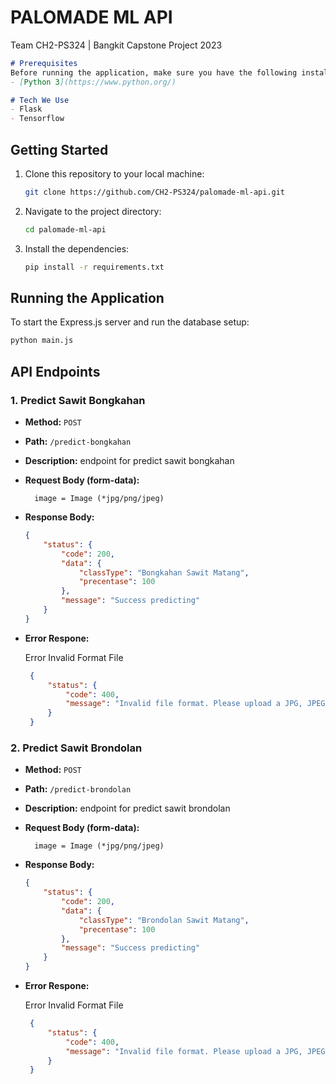 # PALOMADE ML API
Team CH2-PS324 | Bangkit Capstone Project 2023

```markdown
# Prerequisites
Before running the application, make sure you have the following installed on your machine:
- [Python 3](https://www.python.org/)

# Tech We Use
- Flask
- Tensorflow
```

## Getting Started

1. Clone this repository to your local machine:

   ```bash
   git clone https://github.com/CH2-PS324/palomade-ml-api.git
   ```

2. Navigate to the project directory:

   ```bash
   cd palomade-ml-api
   ```

3. Install the dependencies:

   ```bash
   pip install -r requirements.txt
   ```

## Running the Application

To start the Express.js server and run the database setup:

```bash 
python main.js
```

## API Endpoints

### 1.  Predict Sawit Bongkahan

- **Method:** `POST`
- **Path:** `/predict-bongkahan`
- **Description:** endpoint for predict sawit bongkahan
- **Request Body (form-data):**
  ```form-data
    image = Image (*jpg/png/jpeg)
  ```
- **Response Body:**
  ```json
  {  
      "status": {
          "code": 200,
          "data": {
              "classType": "Bongkahan Sawit Matang",
              "precentase": 100
          },
          "message": "Success predicting"
      }
  }
  ``` 
- **Error Respone:**
  
  Error Invalid Format File
  ```json
   {
       "status": {
           "code": 400,
           "message": "Invalid file format. Please upload a JPG, JPEG, or PNG image."
       }
   }
  ```

### 2.  Predict Sawit Brondolan

- **Method:** `POST`
- **Path:** `/predict-brondolan`
- **Description:** endpoint for predict sawit brondolan
- **Request Body (form-data):**
  ```form-data
    image = Image (*jpg/png/jpeg)
  ```
- **Response Body:**
  ```json
  {  
      "status": {
          "code": 200,
          "data": {
              "classType": "Brondolan Sawit Matang",
              "precentase": 100
          },
          "message": "Success predicting"
      }
  }
  ``` 
- **Error Respone:**
  
  Error Invalid Format File
  ```json
   {
       "status": {
           "code": 400,
           "message": "Invalid file format. Please upload a JPG, JPEG, or PNG image."
       }
   }
  ```
